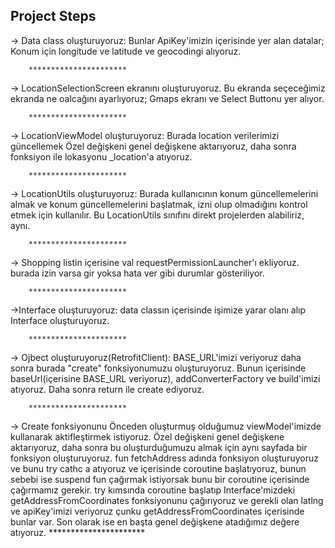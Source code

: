 ## Project Steps

-> Data class oluşturuyoruz: Bunlar ApiKey'imizin içerisinde yer alan datalar; Konum için longitude ve latitude ve geocodingi alıyoruz.

		**********************
-> LocationSelectionScreen ekranını oluşturuyoruz. Bu ekranda seçeceğimiz ekranda ne oalcağını ayarlıyoruz; Gmaps ekranı ve Select Buttonu yer alıyor.

		**********************
-> LocationViewModel oluşturuyoruz: Burada location verilerimizi güncellemek Özel değişkeni genel değişkene aktarıyoruz, daha sonra fonksiyon ile lokasyonu _location'a atıyoruz. 

		**********************
-> LocationUtils oluşturuyoruz: Burada kullanıcının konum güncellemelerini almak ve konum güncellemelerini başlatmak, izni olup olmadığını kontrol etmek için kullanılır. Bu LocationUtils sınıfını direkt projelerden alabiliriz, aynı.

		**********************
-> Shopping listin içerisine val requestPermissionLauncher'ı ekliyoruz. burada izin varsa gir yoksa hata ver gibi durumlar gösteriliyor. 

		**********************
->Interface oluşturuyoruz: data classın içerisinde işimize yarar olanı alıp Interface oluşturuyoruz.

		**********************
-> Ojbect oluşturuyoruz(RetrofitClient): BASE_URL'imizi veriyoruz daha sonra burada "create" fonksiyonumuzu oluşturuyoruz. Bunun içerisinde baseUrl(içerisine BASE_URL veriyoruz), addConverterFactory ve build'imizi atıyoruz. Daha sonra return ile create ediyoruz. 

		**********************
-> Create fonksiyonunu Önceden oluşturmuş olduğumuz viewModel'imizde kullanarak aktifleştirmek istiyoruz. 
Özel değişkeni genel değişkene aktarıyoruz, daha sonra bu oluşturduğumuzu almak için aynı sayfada bir fonksiyon oluşturuyoruz. fun fetchAddress adında fonksiyon oluşturuyoruz ve bunu try cathc a atıyoruz ve içerisinde coroutine başlatıyoruz, bunun sebebi ise suspend fun çağırmak istiyorsak bunu bir coroutine içerisinde çağırmamız gerekir.
try kımsında coroutine başlatıp Interface'mizdeki getAddressFromCoordinates fonksiyonunu çağırıyoruz ve gerekli olan latlng ve apiKey'imizi veriyoruz çunku getAddressFromCoordinates içerisinde bunlar var. Son olarak ise en başta genel değişkene atadığımız değere atıyoruz. 
		**********************
